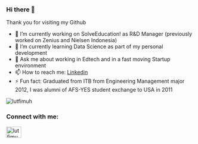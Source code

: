 ### Hi there 👋

Thank you for visiting my Github

- 🔭 I’m currently working on SolveEducation! as R&D Manager (previously worked on Zenius and Nielsen Indonesia)
- 🌱 I’m currently learning Data Science as part of my personal development
- 💬 Ask me about working in Edtech and in a fast moving Startup environment
- 📫 How to reach me: [Linkedin](https://www.linkedin.com/in/muhammad-lutfi-5b783b12b/)
- ⚡ Fun fact: Graduated from ITB from Engineering Management major 2012, I was alumni of AFS-YES student exchange to USA in 2011

<p align="left"> <img src="https://komarev.com/ghpvc/?username=lutfimuh&label=Profile%20views&color=0e75b6&style=flat" alt="lutfimuh" /> </p>
<h3 align="left">Connect with me:</h3>
<p align="left">
<a href="https://www.linkedin.com/in/muhammad-lutfi-5b783b12b/" target="blank"><img align="center" src="https://raw.githubusercontent.com/rahuldkjain/github-profile-readme-generator/master/src/images/icons/Social/linked-in-alt.svg" alt="lutfimuh" height="30" width="40" /></a>
</p>

